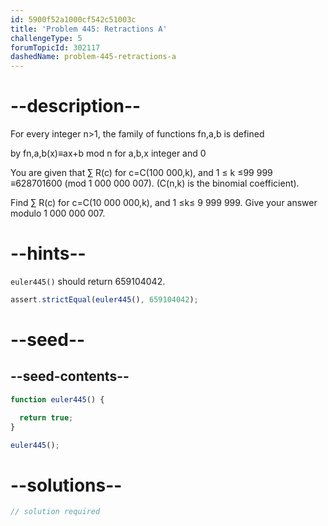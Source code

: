 ```yaml
---
id: 5900f52a1000cf542c51003c
title: 'Problem 445: Retractions A'
challengeType: 5
forumTopicId: 302117
dashedName: problem-445-retractions-a
---
```


# --description--

For every integer n>1, the family of functions fn,a,b is defined

by fn,a,b(x)≡ax+b mod n for a,b,x integer and 0

You are given that ∑ R(c) for c=C(100 000,k), and 1 ≤ k ≤99 999 ≡628701600 (mod 1 000 000 007). (C(n,k) is the binomial coefficient).

Find ∑ R(c) for c=C(10 000 000,k), and 1 ≤k≤ 9 999 999. Give your answer modulo 1 000 000 007.

# --hints--

`euler445()` should return 659104042.

```js
assert.strictEqual(euler445(), 659104042);
```

# --seed--

## --seed-contents--

```js
function euler445() {

  return true;
}

euler445();
```

# --solutions--

```js
// solution required
```
